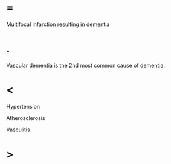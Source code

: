 # =

Multifocal infarction resulting in dementia

# .

Vascular dementia is the 2nd most common cause of dementia.

# <

Hypertension

Atherosclerosis

Vasculitis

# >
